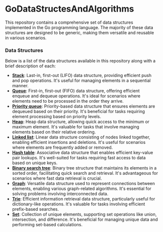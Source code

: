 # GoDataStructesAndAlgorithms

This repository contains a comprehensive set of data structures implemented in the Go programming language. The majority of these data structures are designed to be generic, making them versatile and reusable in various scenarios.

### Data Structures

Below is a list of the data structures available in this repository along with a brief description of each:

- [**Stack**](./stack/): Last-in, first-out (LIFO) data structure, providing efficient push and pop operations. It's useful for managing elements in a sequential manner.
- [**Queue**](./queue/): First-in, first-out (FIFO) data structure, offering efficient enqueue and dequeue operations. It's ideal for scenarios where elements need to be processed in the order they arrive.
- [**Priority queue**](./priority_queue/): Priority-based data structure that ensures elements are dequeued based on their priority. It's beneficial for tasks requiring element processing based on priority levels.
- [**Heap**](./heap/): Heap data structure, allowing quick access to the minimum or maximum element. It's valuable for tasks that involve managing elements based on their relative ordering.
- [**Linked list**](./linked_list/): Linear data structure consisting of nodes linked together, enabling efficient insertions and deletions. It's useful for scenarios where elements are frequently added or removed.
- [**Hash table**](./hash_table/): Associative data structure that enables efficient key-value pair lookups. It's well-suited for tasks requiring fast access to data based on unique keys.
- [**Binary search tree**](./binary_search_tree/): Binary tree structure that maintains its elements in a sorted order, facilitating quick search and retrieval. It's advantageous for scenarios where fast data retrieval is crucial.
- [**Graph**](./graph/): Versatile data structure used to represent connections between elements, enabling various graph-related algorithms. It's essential for solving problems involving interconnected data.
- [**Trie**](./trie/): Efficient information retrieval data structure, particularly useful for dictionary-like operations. It's valuable for tasks involving efficient prefix-based searches.
- [**Set**](./set/): Collection of unique elements, supporting set operations like union, intersection, and difference. It's beneficial for managing unique data and performing set-based calculations.

